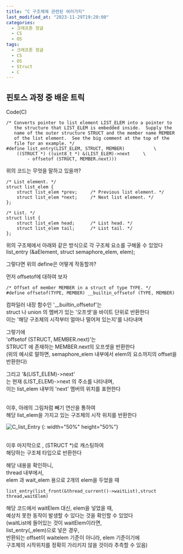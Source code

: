 ```yaml
---
title: "C 구조체에 관련된 여러가지"
last_modified_at: "2023-11-29T19:20:00"
categories:
  - 크래프톤 정글
  - CS
  - OS
tags:
  - 크래프톤 정글
  - CS
  - OS
  - Struct
  - C
---
```


## 핀토스 과정 중 배운 트릭

Code(C)
```
/* Converts pointer to list element LIST_ELEM into a pointer to
   the structure that LIST_ELEM is embedded inside.  Supply the
   name of the outer structure STRUCT and the member name MEMBER
   of the list element.  See the big comment at the top of the
   file for an example. */
#define list_entry(LIST_ELEM, STRUCT, MEMBER)           \
	((STRUCT *) ((uint8_t *) &(LIST_ELEM)->next     \
		- offsetof (STRUCT, MEMBER.next)))
```

위의 코드는 무엇을 말하고 있을까? <br>

```
/* List element. */
struct list_elem {
	struct list_elem *prev;     /* Previous list element. */
	struct list_elem *next;     /* Next list element. */
};

/* List. */
struct list {
	struct list_elem head;      /* List head. */
	struct list_elem tail;      /* List tail. */
};
```

위의 구조체에서 아래와 같은 방식으로 각 구조체 요소를 구해올 수 있었다<br>
list_entry (&aElement, struct semaphore_elem, elem);<br>

그렇다면 위의 define은 어떻게 작동할까?<br>

먼저 offsetof에 대하여 보자<br>

```
/* Offset of member MEMBER in a struct of type TYPE. */
#define offsetof(TYPE, MEMBER) __builtin_offsetof (TYPE, MEMBER)
```

컴파일러 내장 함수인 '__builtin_offsetof'는<br>
struct 나 union 의 멤버가 있는 '오프셋'을 바이트 단위로 반환한다<br>
이는 '해당 구조체의 시작부터 얼마나 떨어져 있는지'를 나타내며<br>

그렇기에 <br>
'offsetof (STRUCT, MEMBER.next)'는<br>
STRUCT 에 존재하는 MEMBER.next의 오프셋을 반환한다<br>
(위의 예시로 말하면, semaphore_elem 내부에서 elem의 요소까지의 offset을<br>
반환한다)<br>

그리고 '&(LIST_ELEM)->next'<br>
는 현재 (LIST_ELEM)->next 의 주소를 나타내며,<br>
이는 list_elem 내부의 'next' 멤버의 위치를 표현한다<br><br>

이후, 아래의 그림처럼 빼기 연산을 통하여<br>
해당 list_elem을 가지고 있는 구조체의 시작 위치를 반환한다<br>

![C_list_Entry](https://github.com/hnjog/hnjog.github.io/assets/43630972/2d6dec97-846c-4c20-bd1b-2e32325ae6e4)
{: width="50%" height="50%"}<br><br>


이후 마지막으로 , (STRUCT *)로 캐스팅하여<br>
해당하는 구조체 타입으로 반환한다<br>

해당 내용을 확인하니,<br>
thread 내부에서,<br>
elem 과 wait_elem 용으로 2개의 elem을 두었을 때<br>

```
list_entry(list_front(&thread_current()->waitList),struct thread,waitElem)
```

해당 코드에서 waitElem 대신, elem을 넣었을 때,<br>
예상치 못한 동작이 발생할 수 있다는 것을 확인할 수 있었다<br>
(waitList에 들어있는 것이 waitElem이라면,<br>
list_entry(,,elem)으로 넣은 경우,<br>
반환되는 offset이 waitelem 기준이 아니라, elem 기준이기에<br>
구조체의 시작위치를 정확히 가리키지 않을 것이라 추측할 수 있음)<br>
